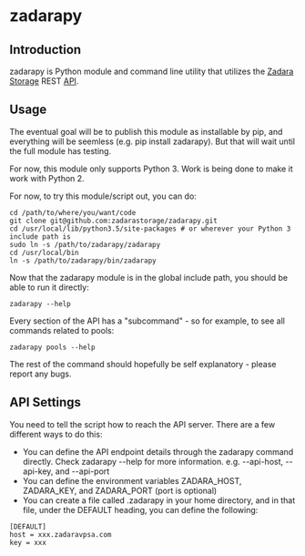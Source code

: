 # zadarapy

## Introduction

zadarapy is Python module and command line utility that utilizes the [Zadara Storage](http://www.zadarastorage.com/) REST [API](http://vpsa-api.zadarastorage.com/).

## Usage

The eventual goal will be to publish this module as installable by pip, and everything will be seemless (e.g. pip install zadarapy).  But that will wait until the full module has testing.

For now, this module only supports Python 3.  Work is being done to make it work with Python 2.

For now, to try this module/script out, you can do:

```
cd /path/to/where/you/want/code
git clone git@github.com:zadarastorage/zadarapy.git
cd /usr/local/lib/python3.5/site-packages # or wherever your Python 3 include path is
sudo ln -s /path/to/zadarapy/zadarapy
cd /usr/local/bin
ln -s /path/to/zadarapy/bin/zadarapy
```

Now that the zadarapy module is in the global include path, you should be able to run it directly:

```
zadarapy --help
```

Every section of the API has a "subcommand" - so for example, to see all commands related to pools:

```
zadarapy pools --help
```

The rest of the command should hopefully be self explanatory - please report any bugs.

## API Settings

You need to tell the script how to reach the API server.  There are a few different ways to do this:

* You can define the API endpoint details through the zadarapy command directly.  Check zadarapy <command> <subcommand> --help for more information.  e.g. --api-host, --api-key, and --api-port
* You can define the environment variables ZADARA_HOST, ZADARA_KEY, and ZADARA_PORT (port is optional)
* You can create a file called .zadarapy in your home directory, and in that file, under the DEFAULT heading, you can define the following:

```
[DEFAULT]
host = xxx.zadaravpsa.com
key = xxx
```
